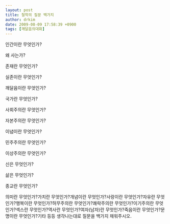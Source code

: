```yaml
---
layout: post
title: 철학의 질문 백가지
author: drkim
date: 2009-08-09 17:58:39 +0900
tags: [깨달음의대화]
---
```

 





  인간이란 무엇인가?



  왜 사는가?



  존재란 무엇인가?



  실존이란 무엇인가?



  깨달음이란 무엇인가?



  국가란 무엇인가?



  사회주의란 무엇인가?



  자본주의란 무엇인가?



  이념이란 무엇인가?



  민주주의란 무엇인가?



  이상주의란 무엇인가?



  신은 무엇인가?



  삶은 무엇인가?



  종교란 무엇인가?



  의미란 무엇인가?가치란 무엇인가?개념이란 무엇인가?사랑이란 무엇인가?자유란 무엇인가?행복이란 무엇인가?허무주의란 무엇인가?쾌락주의란 무엇인가?이기주의란 무엇인가?섹스란 무엇인가?역사란 무엇인가?여자(남자)란 무엇인가?죽음이란 무엇인가?문명이란 무엇인가?기타 등등 생각나는대로 질문을 백가지 채워주시오.



  